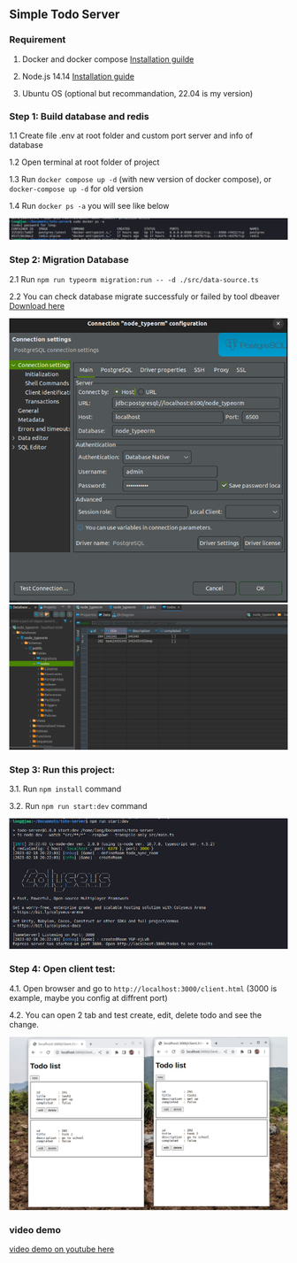 ## Simple Todo Server

### Requirement
1. Docker and docker compose [Installation guilde](https://www.digitalocean.com/community/tutorials/how-to-install-and-use-docker-compose-on-ubuntu-20-04)

2. Node.js 14.14 [Installation guide](https://tecadmin.net/how-to-install-nvm-on-ubuntu-22-04/)

3. Ubuntu OS (optional but recommandation, 22.04 is my version)

### Step 1: Build database and redis
1.1 Create file .env at root folder and custom port server and info of database

1.2 Open terminal at root folder of project

1.3 Run `docker compose up -d` (with new version of docker compose), or `docker-compose up -d` for old version

1.4 Run `docker ps -a` you will see like below

![step-1-4](./docs/step-1-4.png)

### Step 2: Migration Database
2.1 Run `npm run typeorm migration:run -- -d ./src/data-source.ts`

2.2 You can check database migrate successfuly or failed by tool dbeaver [Download here](https://dbeaver.io/) 

![image-2-2-1](./docs/step-2-2-1.png)
![image-2-2-2](./docs/step-2-2-2.png)


### Step 3: Run this project:
3.1. Run `npm install` command

3.2. Run `npm run start:dev` command

![image-3-2](./docs/step-3-2.png)


### Step 4: Open client test:
4.1. Open browser and go to `http://localhost:3000/client.html` (3000 is example, maybe you config at diffrent port)

4.2. You can open 2 tab and test create, edit, delete todo and see the change.

![image-4-2](./docs/step-4-2.png)


### video demo
[video demo on youtube here](https://youtu.be/nnl4bRqGSpg)
